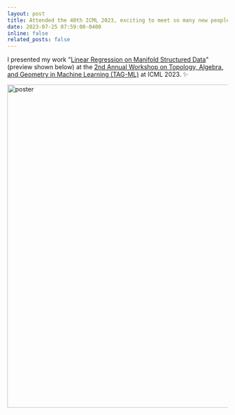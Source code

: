 ```yaml
---
layout: post
title: Attended the 40th ICML 2023, exciting to meet so many new people with many interesting works!
date: 2023-07-25 07:59:00-0400
inline: false
related_posts: false
---
```


 I presented my work "[Linear Regression on Manifold Structured Data](https://icml.cc/media/PosterPDFs/ICML%202023/27589.png?t=1691533674.7285285)" (preview shown below) at the [2nd Annual Workshop on Topology, Algebra, and Geometry in Machine Learning (TAG-ML)](https://icml.cc/virtual/2023/workshop/21480) at ICML 2023. :sparkles:

<img src="https://icml.cc/media/PosterPDFs/ICML%202023/27589.png?t=1691533674.7285285" alt="poster" width="740"/>

<!--
![ICML poster](https://icml.cc/media/PosterPDFs/ICML%202023/27589.png?t=1691533674.7285285 = 150x) -->

 <!-- :smile: -->

<!--

 Announcements and news can be much longer than just quick inline posts. In fact, they can have all the features available for the standard blog posts. See below.

 ***

 Jean shorts raw denim Vice normcore, art party High Life PBR skateboard stumptown vinyl kitsch. Four loko meh 8-bit, tousled banh mi tilde forage Schlitz dreamcatcher twee 3 wolf moon. Chambray asymmetrical paleo salvia, sartorial umami four loko master cleanse drinking vinegar brunch. <a href="https://www.pinterest.com">Pinterest</a> DIY authentic Schlitz, hoodie Intelligentsia butcher trust fund brunch shabby chic Kickstarter forage flexitarian. Direct trade <a href="https://en.wikipedia.org/wiki/Cold-pressed_juice">cold-pressed</a> meggings stumptown plaid, pop-up taxidermy. Hoodie XOXO fingerstache scenester Echo Park. Plaid ugh Wes Anderson, freegan pug selvage fanny pack leggings pickled food truck DIY irony Banksy.

 #### Hipster list
 <ul>
     <li>brunch</li>
     <li>fixie</li>
     <li>raybans</li>
     <li>messenger bag</li>
 </ul>

 Hoodie Thundercats retro, tote bag 8-bit Godard craft beer gastropub. Truffaut Tumblr taxidermy, raw denim Kickstarter sartorial dreamcatcher. Quinoa chambray slow-carb salvia readymade, bicycle rights 90's yr typewriter selfies letterpress cardigan vegan.

 ***

 Pug heirloom High Life vinyl swag, single-origin coffee four dollar toast taxidermy reprehenderit fap distillery master cleanse locavore. Est anim sapiente leggings Brooklyn ea. Thundercats locavore excepteur veniam eiusmod. Raw denim Truffaut Schlitz, migas sapiente Portland VHS twee Bushwick Marfa typewriter retro id keytar.

 > We do not grow absolutely, chronologically. We grow sometimes in one dimension, and not in another, unevenly. We grow partially. We are relative. We are mature in one realm, childish in another.
 > —Anais Nin

 Fap aliqua qui, scenester pug Echo Park polaroid irony shabby chic ex cardigan church-key Odd Future accusamus. Blog stumptown sartorial squid, gastropub duis aesthetic Truffaut vero. Pinterest tilde twee, odio mumblecore jean shorts lumbersexual. -->
